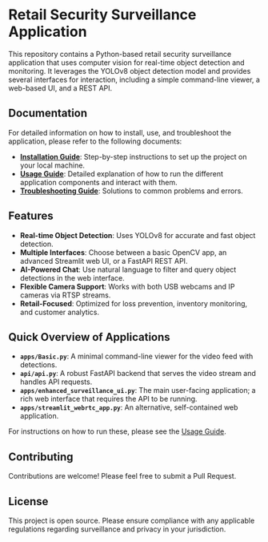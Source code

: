 # Retail Security Surveillance Application

This repository contains a Python-based retail security surveillance application that uses computer vision for real-time object detection and monitoring. It leverages the YOLOv8 object detection model and provides several interfaces for interaction, including a simple command-line viewer, a web-based UI, and a REST API.

## Documentation

For detailed information on how to install, use, and troubleshoot the application, please refer to the following documents:

*   **[Installation Guide](INSTALL.md)**: Step-by-step instructions to set up the project on your local machine.
*   **[Usage Guide](USAGE.md)**: Detailed explanation of how to run the different application components and interact with them.
*   **[Troubleshooting Guide](TROUBLESHOOTING.md)**: Solutions to common problems and errors.

## Features

*   **Real-time Object Detection**: Uses YOLOv8 for accurate and fast object detection.
*   **Multiple Interfaces**: Choose between a basic OpenCV app, an advanced Streamlit web UI, or a FastAPI REST API.
*   **AI-Powered Chat**: Use natural language to filter and query object detections in the web interface.
*   **Flexible Camera Support**: Works with both USB webcams and IP cameras via RTSP streams.
*   **Retail-Focused**: Optimized for loss prevention, inventory monitoring, and customer analytics.

## Quick Overview of Applications

*   **`apps/Basic.py`**: A minimal command-line viewer for the video feed with detections.
*   **`api/api.py`**: A robust FastAPI backend that serves the video stream and handles API requests.
*   **`apps/enhanced_surveillance_ui.py`**: The main user-facing application; a rich web interface that requires the API to be running.
*   **`apps/streamlit_webrtc_app.py`**: An alternative, self-contained web application.

For instructions on how to run these, please see the [Usage Guide](USAGE.md).

## Contributing

Contributions are welcome! Please feel free to submit a Pull Request.

## License

This project is open source. Please ensure compliance with any applicable regulations regarding surveillance and privacy in your jurisdiction.